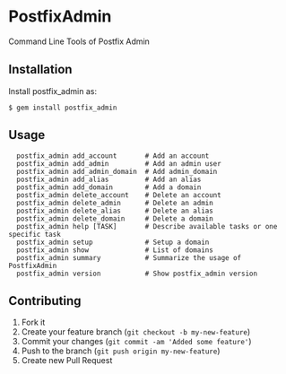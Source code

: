 # PostfixAdmin

Command Line Tools of Postfix Admin

## Installation

Install postfix_admin as:

    $ gem install postfix_admin

## Usage

```
  postfix_admin add_account       # Add an account
  postfix_admin add_admin         # Add an admin user
  postfix_admin add_admin_domain  # Add admin_domain
  postfix_admin add_alias         # Add an alias
  postfix_admin add_domain        # Add a domain
  postfix_admin delete_account    # Delete an account
  postfix_admin delete_admin      # Delete an admin
  postfix_admin delete_alias      # Delete an alias
  postfix_admin delete_domain     # Delete a domain
  postfix_admin help [TASK]       # Describe available tasks or one specific task
  postfix_admin setup             # Setup a domain
  postfix_admin show              # List of domains
  postfix_admin summary           # Summarize the usage of PostfixAdmin
  postfix_admin version           # Show postfix_admin version
```

## Contributing

1. Fork it
2. Create your feature branch (`git checkout -b my-new-feature`)
3. Commit your changes (`git commit -am 'Added some feature'`)
4. Push to the branch (`git push origin my-new-feature`)
5. Create new Pull Request
